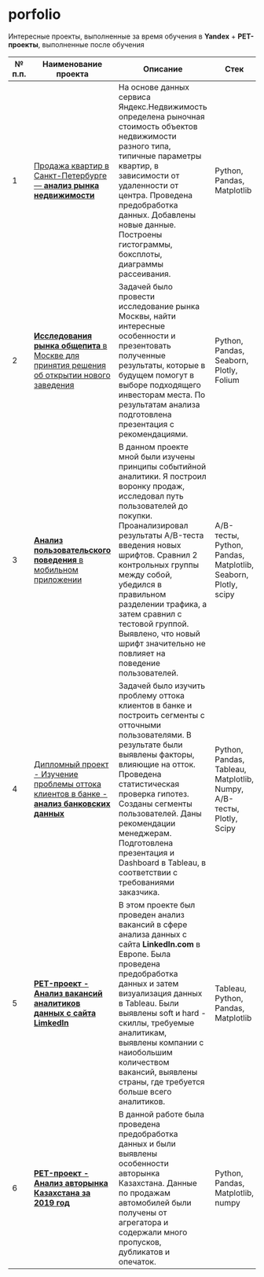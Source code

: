 # porfolio
Интересные проекты, выполненные за время обучения в **Yandex** + **PET-проекты**, выполненные после обучения


| № п.п. | Наименование проекта | Описание | Стек |
|-------|----------------------|----------|------|
| 1     | [Продажа квартир в Санкт-Петербурге — **анализ рынка недвижимости**](https://github.com/dandymsk/porfolio/tree/main/01_estate_analysis) | На основе данных сервиса Яндекс.Недвижимость определена рыночная стоимость объектов недвижимости разного типа, типичные параметры квартир, в зависимости от удаленности от центра. Проведена предобработка данных. Добавлены новые данные. Построены гистограммы, боксплоты, диаграммы рассеивания. | Python, Pandas, Matplotlib |
| 2     | [**Исследования рынка общепита** в Москве для принятия решения об открытии нового заведения](https://github.com/dandymsk/porfolio/tree/main/02_food_market_analysis) | Задачей было провести исследование рынка Москвы, найти интересные особенности и презентовать полученные результаты, которые в будущем помогут в выборе подходящего инвесторам места. По результатам анализа подготовлена презентация с рекомендациями. | Python, Pandas, Seaborn, Plotly, Folium |
| 3     | [**Анализ пользовательского поведения** в мобильном приложении](https://github.com/dandymsk/porfolio/tree/main/03_mobile_app_analysis) | В данном проекте мной были изучены принципы событийной аналитики. Я построил воронку продаж, исследовал путь пользователей до покупки. Проанализировал результаты A/B-теста введения новых шрифтов. Сравнил 2 контрольных группы между собой, убедился в правильном разделении трафика, а затем сравнил с тестовой группой. Выявлено, что новый шрифт значительно не повлияет на поведение пользователей. | A/B-тесты, Python, Pandas, Matplotlib, Seaborn, Plotly, scipy |
| 4     | [Дипломный проект - Изучение проблемы оттока клиентов в банке - **анализ банковских данных**](https://github.com/dandymsk/porfolio/tree/main/04_bank_data_analysis) | Задачей было изучить проблему оттока клиентов в банке и построить сегменты с отточными пользователями. В результате были выявлены факторы, влияющие на отток. Проведена статистическая проверка гипотез. Созданы сегменты пользователей. Даны рекомендации менеджерам. Подготовлена презентация и Dashboard в Tableau, в соответствии с требованиями заказчика. | Python, Pandas, Tableau, Matplotlib, Numpy, A/B-тесты, Plotly, Scipy |
| 5     | [**PET-проект - Анализ вакансий аналитиков данных с сайта LimkedIn**](https://github.com/dandymsk/porfolio/tree/main/05_linkedIn_project) | В этом проекте был проведен анализ вакансий в сфере анализа данных с сайта **LinkedIn.com** в Европе. Была проведена предобработка данных и затем визуализация данных в Tableau. Были выявлены soft и hard - скиллы, требуемые аналитикам, выявлены компании с наиобольшим количеством вакансий, выявлены страны, где требуется больше всего аналитиков.  | Tableau, Python, Pandas, Matplotlib |
| 6     | [**PET-проект - Анализ авторынка Казахстана за 2019 год**](https://github.com/dandymsk/porfolio/tree/main/06_kaz_cars) | В данной работе была проведена предобработка данных и были выявлены особенности авторынка Казахстана. Данные по продажам автомобилей были получены от агрегатора и содержали много пропусков, дубликатов и опечаток. | Python, Pandas, Matplotlib, numpy |


